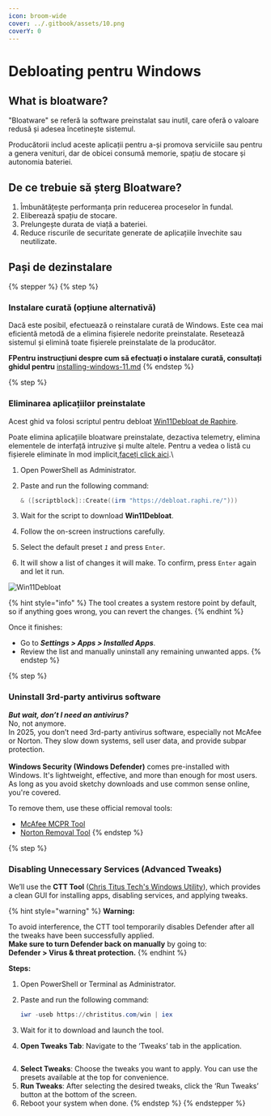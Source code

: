 ```yaml
---
icon: broom-wide
cover: ../.gitbook/assets/10.png
coverY: 0
---
```


# Debloating pentru Windows

## What is bloatware?

"Bloatware" se referă la software preinstalat sau inutil, care oferă o valoare redusă și adesea încetinește sistemul.&#x20;

Producătorii includ aceste aplicații pentru a-și promova serviciile sau pentru a genera venituri, dar de obicei consumă memorie, spațiu de stocare și autonomia bateriei.

## De ce trebuie să șterg Bloatware?

1. Îmbunătățește performanța prin reducerea proceselor în fundal.
2. Eliberează spațiu de stocare.
3. Prelungește durata de viață a bateriei.
4. Reduce riscurile de securitate generate de aplicațiile învechite sau neutilizate.

## Pași de dezinstalare

{% stepper %}
{% step %}
### Instalare curată (opțiune alternativă)

Dacă este posibil, efectuează o reinstalare curată de Windows. Este cea mai eficientă metodă de a elimina fișierele nedorite preinstalate. Resetează sistemul și elimină toate fișierele preinstalate de la producător.

**FPentru instrucțiuni despre cum să efectuați o instalare curată, consultați ghidul pentru** [installing-windows-11.md](installing-windows-11.md "mention")
{% endstep %}

{% step %}
### Eliminarea aplicațiilor preinstalate

Acest ghid va folosi scriptul pentru debloat [Win11Debloat de Raphire](https://github.com/Raphire/Win11Debloat).

Poate elimina aplicațiile bloatware preinstalate, dezactiva telemetry, elimina elementele de interfață intruzive și multe altele. Pentru a vedea o listă cu fișierele eliminate în mod implicit,[faceți click aici](https://github.com/Raphire/Win11Debloat#default-settings).\


1. Open PowerShell as Administrator.
2.  Paste and run the following command:

    ```powershell
    & ([scriptblock]::Create((irm "https://debloat.raphi.re/")))
    ```
3. Wait for the script to download **Win11Debloat**.
4. Follow the on-screen instructions carefully.
5. Select the default preset _`1`_ and press `Enter`.
6. It will show a list of changes it will make. To confirm, press `Enter` again and let it run.

![Win11Debloat](https://github.com/user-attachments/assets/010dd837-cc12-4b3e-953b-2be66e8dfd4c)

{% hint style="info" %}
The tool creates a system restore point by default, so if anything goes wrong, you can revert the changes.
{% endhint %}

Once it finishes:

* Go to _**Settings > Apps > Installed Apps**_.
* Review the list and manually uninstall any remaining unwanted apps.
{% endstep %}

{% step %}
### Uninstall 3rd-party antivirus software

_**But wait, don’t I need an antivirus?**_\
No, not anymore. \
In 2025, you don’t need 3rd-party antivirus software, especially not McAfee or Norton. They slow down systems, sell user data, and provide subpar protection.\
\
**Windows Security (Windows Defender)** comes pre-installed with Windows. It's lightweight, effective, and more than enough for most users. As long as you avoid sketchy downloads and use common sense online, you're covered.

To remove them, use these official removal tools:

* [McAfee MCPR Tool](https://download.mcafee.com/molbin/iss-loc/SupportTools/MCPR/MCPR.exe)
* [Norton Removal Tool](https://norton.com/nrnr)
{% endstep %}

{% step %}
### Disabling Unnecessary Services (Advanced Tweaks)

We’ll use the **CTT Tool** ([Chris Titus Tech's Windows Utility](https://github.com/ChrisTitusTech/winutil)), which provides a clean GUI for installing apps, disabling services, and applying tweaks.

{% hint style="warning" %}
**Warning:**&#x20;

To avoid interference, the CTT tool temporarily disables Defender after all the tweaks have been successfully applied.\
**Make sure to turn Defender back on manually** by going to:\
**Defender > Virus & threat protection.**
{% endhint %}

**Steps:**

1. Open PowerShell or Terminal as Administrator.
2.  Paste and run the following command:

    ```powershell
    iwr -useb https://christitus.com/win | iex
    ```
3. Wait for it to download and launch the tool.&#x20;
4. **Open Tweaks Tab**: Navigate to the ‘Tweaks’ tab in the application.

<figure><img src="https://github.com/user-attachments/assets/43f3c35b-eff6-4d5b-a036-095601622aca" alt=""><figcaption></figcaption></figure>

4. **Select Tweaks**: Choose the tweaks you want to apply. You can use the presets available at the top for convenience.
5. **Run Tweaks**: After selecting the desired tweaks, click the ‘Run Tweaks’ button at the bottom of the screen.
6. Reboot your system when done.
{% endstep %}
{% endstepper %}
